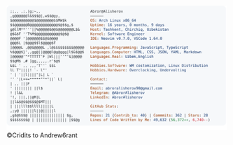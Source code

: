 <a href="https://github.com/Abror2305/Abror2305">
  <picture>
    <source media="(prefers-color-scheme: dark)" srcset="https://raw.githubusercontent.com/Abror2305/Abror2305/main/dark_mode.svg">
    <img alt="Abror's GitHub Profile README" src="https://raw.githubusercontent.com/Abror2305/Abror2305/main/light_mode.svg">
  </picture>
</a>
©Cridits to Andrew6rant
